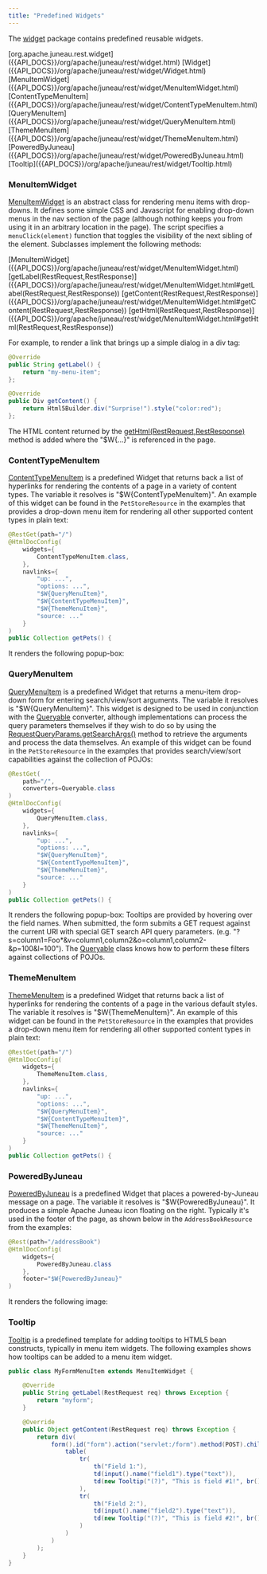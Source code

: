 ```yaml
---
title: "Predefined Widgets"
---
```


The [widget]({{API_DOCS}}/org/apache/juneau/rest/widget.html) package contains predefined reusable widgets.

<tree>
<node-0><java-package>[org.apache.juneau.rest.widget]({{API_DOCS}}/org/apache/juneau/rest/widget.html)</java-package></node-0>
<node-1><java-class>[Widget]({{API_DOCS}}/org/apache/juneau/rest/widget/Widget.html)</java-class></node-1>
<node-1><java-class>[MenuItemWidget]({{API_DOCS}}/org/apache/juneau/rest/widget/MenuItemWidget.html)</java-class></node-1>
<node-1><java-class>[ContentTypeMenuItem]({{API_DOCS}}/org/apache/juneau/rest/widget/ContentTypeMenuItem.html)</java-class></node-1>
<node-1><java-class>[QueryMenuItem]({{API_DOCS}}/org/apache/juneau/rest/widget/QueryMenuItem.html)</java-class></node-1>
<node-1><java-class>[ThemeMenuItem]({{API_DOCS}}/org/apache/juneau/rest/widget/ThemeMenuItem.html)</java-class></node-1>
<node-1><java-class>[PoweredByJuneau]({{API_DOCS}}/org/apache/juneau/rest/widget/PoweredByJuneau.html)</java-class></node-1>
<node-1><java-class>[Tooltip]({{API_DOCS}}/org/apache/juneau/rest/widget/Tooltip.html)</java-class></node-1>
</tree>

### MenuItemWidget

[MenuItemWidget]({{API_DOCS}}/org/apache/juneau/rest/widget/MenuItemWidget.html) is an abstract class for rendering menu items with drop-downs.
It defines some simple CSS and Javascript for enabling drop-down menus in the nav section of the page (although nothing keeps you from using it in an arbitrary location in the page).
The script specifies a `menuClick(element)` function that toggles the visibility of the next sibling of the element.
Subclasses implement the following methods:

<tree>
<node-0><java-class>[MenuItemWidget]({{API_DOCS}}/org/apache/juneau/rest/widget/MenuItemWidget.html)</java-class></node-0>
<node-1><java-method>[getLabel(RestRequest,RestResponse)]({{API_DOCS}}/org/apache/juneau/rest/widget/MenuItemWidget.html#getLabel(RestRequest,RestResponse))</java-method></node-1>
<node-1><java-method>[getContent(RestRequest,RestResponse)]({{API_DOCS}}/org/apache/juneau/rest/widget/MenuItemWidget.html#getContent(RestRequest,RestResponse))</java-method></node-1>
<node-1><java-method>[getHtml(RestRequest,RestResponse)]({{API_DOCS}}/org/apache/juneau/rest/widget/MenuItemWidget.html#getHtml(RestRequest,RestResponse))</java-method></node-1>
</tree>

For example, to render a link that brings up a simple dialog in a div tag:

```java
@Override
public String getLabel() {
    return "my-menu-item";
};

@Override
public Div getContent() {
    return Html5Builder.div("Surprise!").style("color:red");
};
```

The HTML content returned by the [getHtml(RestRequest,RestResponse)]({{API_DOCS}}/org/apache/juneau/rest/widget/MenuItemWidget.html#getHtml(RestRequest,RestResponse)) method is added where the "$W\{...\}" is referenced in the page.

### ContentTypeMenuItem

[ContentTypeMenuItem]({{API_DOCS}}/org/apache/juneau/rest/widget/ContentTypeMenuItem.html) is a predefined Widget that returns back a list of hyperlinks for rendering the contents of a page in a variety of content types.
The variable it resolves is "$W\{ContentTypeMenuItem\}".
An example of this widget can be found in the `PetStoreResource` in the examples that provides a drop-down menu item for rendering all other supported content types in plain text:

```java
@RestGet(path="/")
@HtmlDocConfig(
    widgets={
        ContentTypeMenuItem.class,
    },
    navlinks={
        "up: ...",
        "options: ...",
        "$W{QueryMenuItem}",
        "$W{ContentTypeMenuItem}",
        "$W{ThemeMenuItem}",
        "source: ..."
    }
)
public Collection getPets() {
```

It renders the following popup-box:

### QueryMenuItem

[QueryMenuItem]({{API_DOCS}}/org/apache/juneau/rest/widget/QueryMenuItem.html) is a predefined Widget that returns a menu-item drop-down form for entering search/view/sort arguments.
The variable it resolves is "$W\{QueryMenuItem\}".
This widget is designed to be used in conjunction with the [Queryable]({{API_DOCS}}/org/apache/juneau/rest/converter/Queryable.html) converter, although implementations can process the query parameters themselves if they wish to do so by using the [RequestQueryParams.getSearchArgs()]({{API_DOCS}}/org/apache/juneau/rest/httppart/RequestQueryParams.html#getSearchArgs()) method to retrieve the arguments and process the data themselves.
An example of this widget can be found in the `PetStoreResource` in the examples that provides search/view/sort capabilities against the collection of POJOs:

```java
@RestGet(
    path="/",
    converters=Queryable.class
)
@HtmlDocConfig(
    widgets={
        QueryMenuItem.class,
    },
    navlinks={
        "up: ...",
        "options: ...",
        "$W{QueryMenuItem}",
        "$W{ContentTypeMenuItem}",
        "$W{ThemeMenuItem}",
        "source: ..."
    }
)
public Collection getPets() {
```

It renders the following popup-box: Tooltips are provided by hovering over the field names.
When submitted, the form submits a GET request against the current URI with special GET search API query parameters.
(e.g.
"?s=column1=Foo*&v=column1,column2&o=column1,column2-&p=100&l=100").
The [Queryable]({{API_DOCS}}/org/apache/juneau/rest/converter/Queryable.html) class knows how to perform these filters against collections of POJOs.

### ThemeMenuItem

[ThemeMenuItem]({{API_DOCS}}/org/apache/juneau/rest/widget/ThemeMenuItem.html) is a predefined Widget that returns back a list of hyperlinks for rendering the contents of a page in the various default styles.
The variable it resolves is "$W\{ThemeMenuItem\}".
An example of this widget can be found in the `PetStoreResource` in the examples that provides a drop-down menu item for rendering all other supported content types in plain text:

```java
@RestGet(path="/")
@HtmlDocConfig(
    widgets={
        ThemeMenuItem.class,
    },
    navlinks={
        "up: ...",
        "options: ...",
        "$W{QueryMenuItem}",
        "$W{ContentTypeMenuItem}",
        "$W{ThemeMenuItem}",
        "source: ..."
    }
)
public Collection getPets() {
```

### PoweredByJuneau

[PoweredByJuneau]({{API_DOCS}}/org/apache/juneau/rest/widget/PoweredByJuneau.html) is a predefined Widget that places a powered-by-Juneau message on a page.
The variable it resolves is "$W\{PoweredByJuneau\}".
It produces a simple Apache Juneau icon floating on the right.
Typically it's used in the footer of the page, as shown below in the `AddressBookResource` from the examples:

```java
@Rest(path="/addressBook")
@HtmlDocConfig(
    widgets={
        PoweredByJuneau.class
    },
    footer="$W{PoweredByJuneau}"
)
```

It renders the following image:

### Tooltip

[Tooltip]({{API_DOCS}}/org/apache/juneau/rest/widget/Tooltip.html) is a predefined template for adding tooltips to HTML5 bean constructs, typically in menu item widgets.
The following examples shows how tooltips can be added to a menu item widget.

```java
public class MyFormMenuItem extends MenuItemWidget {

    @Override
    public String getLabel(RestRequest req) throws Exception {
        return "myform";
    }

    @Override
    public Object getContent(RestRequest req) throws Exception {
        return div(
            form().id("form").action("servlet:/form").method(POST).children(
                table(
                    tr(
                        th("Field 1:"),
                        td(input().name("field1").type("text")),
                        td(new Tooltip("(?)", "This is field #1!", br(), "(e.g. '", code("Foo"), "')"))
                    ),
                    tr(
                        th("Field 2:"),
                        td(input().name("field2").type("text")),
                        td(new Tooltip("(?)", "This is field #2!", br(), "(e.g. '", code("Bar"), "')"))
                    )
                )
            )
        );
    }
}
```
